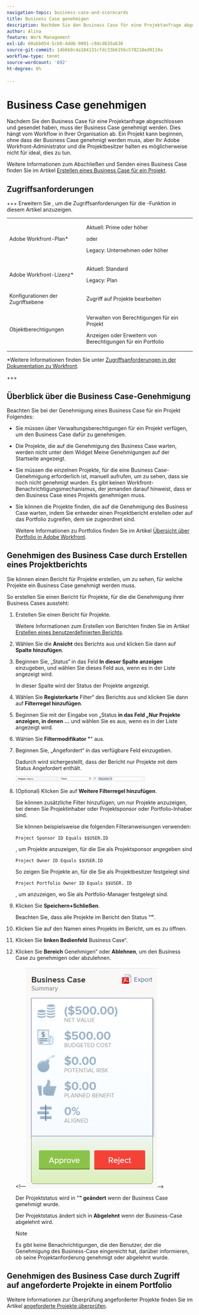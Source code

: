 ```yaml
---
navigation-topic: business-case-and-scorecards
title: Business Case genehmigen
description: Nachdem Sie den Business Case für eine Projektanfrage abgeschlossen und gesendet haben, muss der Business Case genehmigt werden. Dies hängt vom Workflow in Ihrer Organisation ab. Ein Projekt kann beginnen, ohne dass der Business Case genehmigt werden muss, aber Ihr Adobe Workfront-Administrator und die Projektbesitzer halten es möglicherweise nicht für ideal, dies zu tun.
author: Alina
feature: Work Management
exl-id: 60abb054-5cb0-4dd6-9091-c9dcd635a630
source-git-commit: 14b6b9c4a184131cfdc33b6156c578218ed9119a
workflow-type: tm+mt
source-wordcount: '692'
ht-degree: 0%

---
```


# Business Case genehmigen

<!--Audit: 6/2025-->

Nachdem Sie den Business Case für eine Projektanfrage abgeschlossen und gesendet haben, muss der Business Case genehmigt werden. Dies hängt vom Workflow in Ihrer Organisation ab. Ein Projekt kann beginnen, ohne dass der Business Case genehmigt werden muss, aber Ihr Adobe Workfront-Administrator und die Projektbesitzer halten es möglicherweise nicht für ideal, dies zu tun.

Weitere Informationen zum Abschließen und Senden eines Business Case finden Sie im Artikel [Erstellen eines Business Case für ein Projekt](../../../manage-work/projects/define-a-business-case/create-business-case.md).

## Zugriffsanforderungen

+++ Erweitern Sie , um die Zugriffsanforderungen für die -Funktion in diesem Artikel anzuzeigen.

<table style="table-layout:auto"> 
 <col> 
 <col> 
 <tbody> 
  <tr> 
   <td role="rowheader"><p>Adobe Workfront-Plan*</p></td> 
   <td> 
   <p>Aktuell: Prime oder höher</p>
   <p>oder</p>
   <p>Legacy: Unternehmen oder höher</p> 
   </td> 
  </tr> 
  <tr> 
   <td role="rowheader">Adobe Workfront-Lizenz*</td> 
   <td> 
   <p>Aktuell: Standard </p> 
   <p>Legacy: Plan </p> </td> 
  </tr> 
  <tr> 
   <td role="rowheader">Konfigurationen der Zugriffsebene</td> 
   <td> <p>Zugriff auf Projekte bearbeiten</p> </td> 
  </tr> 
  <tr> 
   <td role="rowheader"><p>Objektberechtigungen</p></td> 
   <td> <p>Verwalten von Berechtigungen für ein Projekt</p> <p>Anzeigen oder Erweitern von Berechtigungen für ein Portfolio</p>  </td> 
  </tr> 
 </tbody> 
</table>

*Weitere Informationen finden Sie unter [Zugriffsanforderungen in der Dokumentation zu Workfront](/help/quicksilver/administration-and-setup/add-users/access-levels-and-object-permissions/access-level-requirements-in-documentation.md).

+++

## Überblick über die Business Case-Genehmigung

Beachten Sie bei der Genehmigung eines Business Case für ein Projekt Folgendes:

* Sie müssen über Verwaltungsberechtigungen für ein Projekt verfügen, um den Business Case dafür zu genehmigen.
* Die Projekte, die auf die Genehmigung des Business Case warten, werden nicht unter dem Widget Meine Genehmigungen auf der Startseite angezeigt.
* Sie müssen die einzelnen Projekte, für die eine Business Case-Genehmigung erforderlich ist, manuell aufrufen, um zu sehen, dass sie noch nicht genehmigt wurden. Es gibt keinen Workfront-Benachrichtigungsmechanismus, der jemanden darauf hinweist, dass er den Business Case eines Projekts genehmigen muss.
* Sie können die Projekte finden, die auf die Genehmigung des Business Case warten, indem Sie entweder einen Projektbericht erstellen oder auf das Portfolio zugreifen, dem sie zugeordnet sind.

  Weitere Informationen zu Portfolios finden Sie im Artikel [Übersicht über Portfolio in Adobe Workfront](../../../manage-work/portfolios/portfolios-overview/portfolio-overview.md).

## Genehmigen des Business Case durch Erstellen eines Projektberichts

Sie können einen Bericht für Projekte erstellen, um zu sehen, für welche Projekte ein Business Case genehmigt werden muss.

So erstellen Sie einen Bericht für Projekte, für die die Genehmigung ihrer Business Cases aussteht:

1. Erstellen Sie einen Bericht für Projekte.

   Weitere Informationen zum Erstellen von Berichten finden Sie im Artikel [Erstellen eines benutzerdefinierten Berichts](../../../reports-and-dashboards/reports/creating-and-managing-reports/create-custom-report.md).

1. Wählen Sie die **Ansicht** des Berichts aus und klicken Sie dann auf **Spalte hinzufügen**.

1. Beginnen Sie, „Status“ in das Feld **In dieser Spalte anzeigen** einzugeben, und wählen Sie dieses Feld aus, wenn es in der Liste angezeigt wird.

   In dieser Spalte wird der Status der Projekte angezeigt.

1. Wählen Sie **Registerkarte** Filter“ des Berichts aus und klicken Sie dann auf **Filterregel hinzufügen**.

1. Beginnen Sie mit der Eingabe von „Status **in das Feld „Nur Projekte anzeigen, in denen …** und wählen Sie es aus, wenn es in der Liste angezeigt wird.
1. Wählen Sie **Filtermodifikator &quot;**&quot; aus.
1. Beginnen Sie, „Angefordert“ in das verfügbare Feld einzugeben.

   Dadurch wird sichergestellt, dass der Bericht nur Projekte mit dem Status Angefordert enthält.

   ![requested_projects_filter.png](assets/requested-projects-filter-350x14.png)

1. (Optional) Klicken Sie auf **Weitere Filterregel hinzufügen**.

   Sie können zusätzliche Filter hinzufügen, um nur Projekte anzuzeigen, bei denen Sie Projektinhaber oder Projektsponsor oder Portfolio-Inhaber sind.

   Sie können beispielsweise die folgenden Filteranweisungen verwenden:

   ```
   Project Sponsor ID Equals $$USER.ID
   ```

   , um Projekte anzuzeigen, für die Sie als Projektsponsor angegeben sind

   ```
   Project Owner ID Equals $$USER.ID
   ```

   So zeigen Sie Projekte an, für die Sie als Projektbesitzer festgelegt sind

   ```
   Project Portfolio Owner ID Equals $$USER. ID
   ```

   , um anzuzeigen, wo Sie als Portfolio-Manager festgelegt sind.

1. Klicken Sie **Speichern+Schließen**.

   Beachten Sie, dass alle Projekte im Bericht den Status &quot;**&quot;**.

1. Klicken Sie auf den Namen eines Projekts im Bericht, um es zu öffnen.
1. Klicken Sie **linken Bedienfeld** Business Case“.
1. Klicken Sie **Bereich** Genehmigen“ oder **Ablehnen**, um den Business Case zu genehmigen oder abzulehnen.

   &lt;!—![Business Case](assets/business-case-summary-with-rp-information--1-.png)—>

   Der Projektstatus wird in &quot;**&quot; geändert** wenn der Business Case genehmigt wurde.

   Der Projektstatus ändert sich in **Abgelehnt** wenn der Business-Case abgelehnt wird.

   >[!NOTE]
   >
   >Es gibt keine Benachrichtigungen, die den Benutzer, der die Genehmigung des Business-Case eingereicht hat, darüber informieren, ob seine Projektanforderung genehmigt oder abgelehnt wurde.

## Genehmigen des Business Case durch Zugriff auf angeforderte Projekte in einem Portfolio

Weitere Informationen zur Überprüfung angeforderter Projekte finden Sie im Artikel [angeforderte Projekte überprüfen](../../../manage-work/portfolios/create-and-manage-portfolios/review-requested-projects.md).
